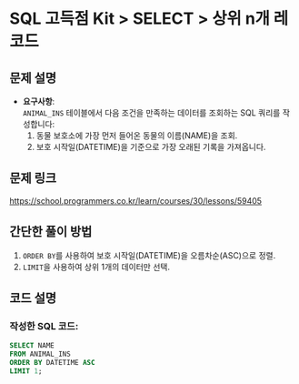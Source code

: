# SQL 고득점 Kit > SELECT > 상위 n개 레코드

## 문제 설명
- **요구사항**:  
`ANIMAL_INS` 테이블에서 다음 조건을 만족하는 데이터를 조회하는 SQL 쿼리를 작성합니다:
  1. 동물 보호소에 가장 먼저 들어온 동물의 이름(NAME)을 조회.
  2. 보호 시작일(DATETIME)을 기준으로 가장 오래된 기록을 가져옵니다.

## 문제 링크
https://school.programmers.co.kr/learn/courses/30/lessons/59405

## 간단한 풀이 방법
1. `ORDER BY`를 사용하여 보호 시작일(DATETIME)을 오름차순(ASC)으로 정렬.
2. `LIMIT`을 사용하여 상위 1개의 데이터만 선택.

## 코드 설명
### 작성한 SQL 코드:
```sql
SELECT NAME
FROM ANIMAL_INS
ORDER BY DATETIME ASC
LIMIT 1;
```